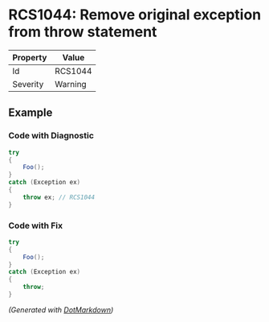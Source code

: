 # RCS1044: Remove original exception from throw statement

| Property | Value   |
| -------- | ------- |
| Id       | RCS1044 |
| Severity | Warning |

## Example

### Code with Diagnostic

```csharp
try
{
    Foo();
}
catch (Exception ex)
{
    throw ex; // RCS1044
}
```

### Code with Fix

```csharp
try
{
    Foo();
}
catch (Exception ex)
{
    throw;
}
```


*\(Generated with [DotMarkdown](http://github.com/JosefPihrt/DotMarkdown)\)*